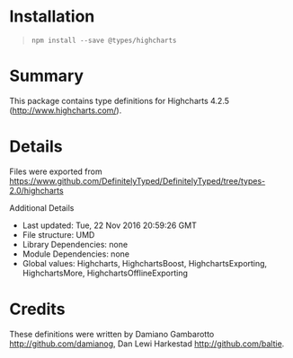 # Installation
> `npm install --save @types/highcharts`

# Summary
This package contains type definitions for Highcharts 4.2.5 (http://www.highcharts.com/).

# Details
Files were exported from https://www.github.com/DefinitelyTyped/DefinitelyTyped/tree/types-2.0/highcharts

Additional Details
 * Last updated: Tue, 22 Nov 2016 20:59:26 GMT
 * File structure: UMD
 * Library Dependencies: none
 * Module Dependencies: none
 * Global values: Highcharts, HighchartsBoost, HighchartsExporting, HighchartsMore, HighchartsOfflineExporting

# Credits
These definitions were written by Damiano Gambarotto <http://github.com/damianog>, Dan Lewi Harkestad <http://github.com/baltie>.
